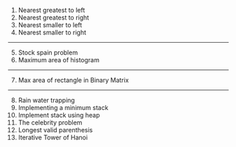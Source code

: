 1. Nearest greatest to left
2. Nearest greatest to right
3. Nearest smaller to left
4. Nearest smaller to right
------
5. Stock spain problem
6. Maximum area of histogram
---
7. Max area of rectangle in Binary Matrix
---
8. Rain water trapping
9. Implementing a minimum stack
10. Implement stack using heap
11. The celebrity problem
12. Longest valid parenthesis
13. Iterative Tower of Hanoi